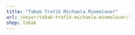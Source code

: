 ```yaml
---
title: "Tabak Trafik Michaela Miemelauer"
url: /weyer/tabak-trafik-michaela-miemelauer/
shop: Tabak
---
```


